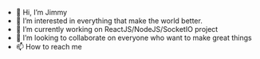 - 👋 Hi, I’m Jimmy
- 👀 I’m interested in everything that make the world better.
- 🌱 I’m currently working on ReactJS/NodeJS/SocketIO project
- 💞️ I’m looking to collaborate on everyone who want to make great things
- 📫 How to reach me

<!---
jimmyvn/jimmyvn is a ✨ special ✨ repository because its `README.md` (this file) appears on your GitHub profile.
You can click the Preview link to take a look at your changes.
--->
